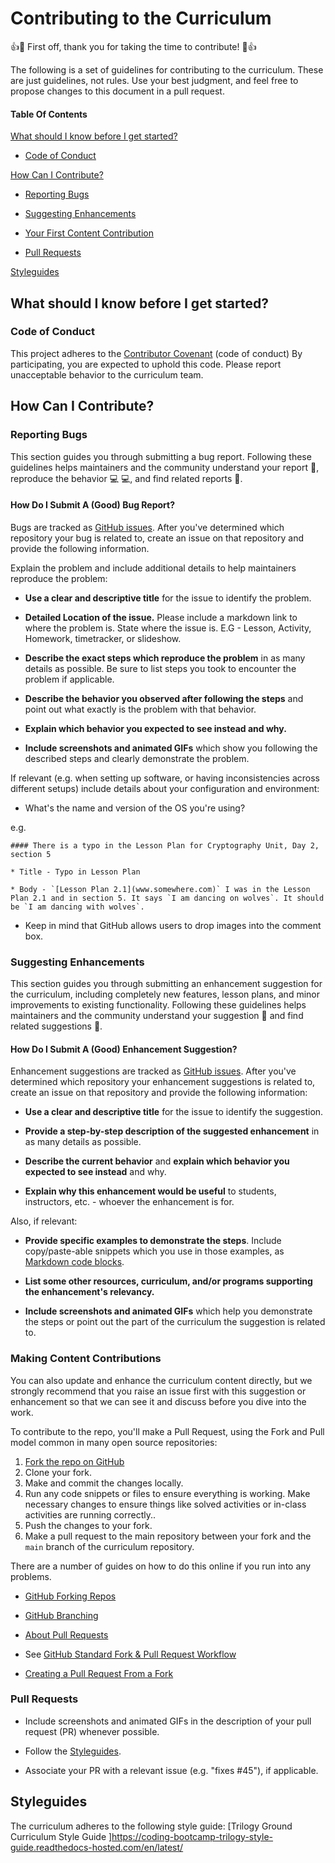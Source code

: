 # Contributing to the Curriculum

👍🎉 First off, thank you for taking the time to contribute! 🎉👍

The following is a set of guidelines for contributing to the curriculum. These are just guidelines, not rules. Use your best judgment, and feel free to propose changes to this document in a pull request.

#### Table Of Contents

[What should I know before I get started?](#what-should-i-know-before-i-get-started)

* [Code of Conduct](#code-of-conduct)

[How Can I Contribute?](#how-can-i-contribute)

* [Reporting Bugs](#reporting-bugs)

* [Suggesting Enhancements](#suggesting-enhancements)

* [Your First Content Contribution](#your-first-content-contribution)

* [Pull Requests](#pull-requests)

[Styleguides](#styleguides)

## What should I know before I get started?

### Code of Conduct

This project adheres to the [Contributor Covenant](https://www.contributor-covenant.org/) (code of conduct) By participating, you are expected to uphold this code. Please report unacceptable behavior to the curriculum team.

## How Can I Contribute?

### Reporting Bugs

This section guides you through submitting a bug report. Following these guidelines helps maintainers and the community understand your report 📝, reproduce the behavior 💻 💻, and find related reports 🔎.

#### How Do I Submit A (Good) Bug Report?

Bugs are tracked as [GitHub issues]((https://guides.github.com/features/issues/)). After you've determined which repository your bug is related to, create an issue on that repository and provide the following information.

Explain the problem and include additional details to help maintainers reproduce the problem:

* **Use a clear and descriptive title** for the issue to identify the problem.

* **Detailed Location of the issue.** Please include a markdown link to where the problem is. State where the issue is. E.G - Lesson, Activity, Homework, timetracker, or slideshow.

* **Describe the exact steps which reproduce the problem** in as many details as possible. Be sure to list steps you took to encounter the problem if applicable.

* **Describe the behavior you observed after following the steps** and point out what exactly is the problem with that behavior.

* **Explain which behavior you expected to see instead and why.**

* **Include screenshots and animated GIFs** which show you following the described steps and clearly demonstrate the problem.

If relevant (e.g. when setting up software, or having inconsistencies across different setups) include details about your configuration and environment:

* What's the name and version of the OS you're using?

e.g.
```
#### There is a typo in the Lesson Plan for Cryptography Unit, Day 2, section 5

* Title - Typo in Lesson Plan

* Body - `[Lesson Plan 2.1](www.somewhere.com)` I was in the Lesson Plan 2.1 and in section 5. It says `I am dancing on wolves`. It should be `I am dancing with wolves`.
```

* Keep in mind that GitHub allows users to drop images into the comment box.

### Suggesting Enhancements

This section guides you through submitting an enhancement suggestion for the curriculum, including completely new features, lesson plans, and minor improvements to existing functionality. Following these guidelines helps maintainers and the community understand your suggestion 📝 and find related suggestions 🔎.

#### How Do I Submit A (Good) Enhancement Suggestion?

Enhancement suggestions are tracked as [GitHub issues](https://guides.github.com/features/issues/). After you've determined which repository your enhancement suggestions is related to, create an issue on that repository and provide the following information:

* **Use a clear and descriptive title** for the issue to identify the suggestion.

* **Provide a step-by-step description of the suggested enhancement** in as many details as possible.

* **Describe the current behavior** and **explain which behavior you expected to see instead** and why.

* **Explain why this enhancement would be useful** to students, instructors, etc. - whoever the enhancement is for.

Also, if relevant:

* **Provide specific examples to demonstrate the steps**. Include copy/paste-able snippets which you use in those examples, as [Markdown code blocks](https://help.github.com/articles/markdown-basics/#multiple-lines).

* **List some other resources, curriculum, and/or programs supporting the enhancement's relevancy.**

* **Include screenshots and animated GIFs** which help you demonstrate the steps or point out the part of the curriculum the suggestion is related to.

### Making Content Contributions

You can also update and enhance the curriculum content directly, but we strongly recommend that you raise an issue first with this suggestion or enhancement so that we can see it and discuss before you dive into the work.

To contribute to the repo, you'll make a Pull Request, using the Fork and Pull model common in many open source repositories:
1. [Fork the repo on GitHub](https://help.github.com/articles/fork-a-repo/)
2. Clone your fork.
3. Make and commit the changes locally.
4. Run any code snippets or files to ensure everything is working. Make necessary changes to ensure things like solved activities or in-class activities are running correctly..
5. Push the changes to your fork.
6. Make a pull request to the main repository between your fork and the `main` branch of the curriculum repository.

There are a number of guides on how to do this online if you run into any problems.

* [GitHub Forking Repos](https://guides.github.com/activities/forking/)

* [GitHub Branching](https://help.github.com/articles/creating-and-deleting-branches-within-your-repository/)

* [About Pull Requests](https://help.github.com/articles/about-pull-requests/)

* See [GitHub Standard Fork & Pull Request Workflow](https://gist.github.com/Chaser324/ce0505fbed06b947d962)

* [Creating a Pull Request From a Fork](https://help.github.com/en/articles/creating-a-pull-request-from-a-fork)

### Pull Requests

* Include screenshots and animated GIFs in the description of your pull request (PR) whenever possible.

* Follow the [Styleguides](#Styleguides).

* Associate your PR with a relevant issue (e.g. "fixes #45"), if applicable.

## Styleguides

The curriculum adheres to the following style guide: [Trilogy Ground Curriculum Style Guide
]https://coding-bootcamp-trilogy-style-guide.readthedocs-hosted.com/en/latest/
